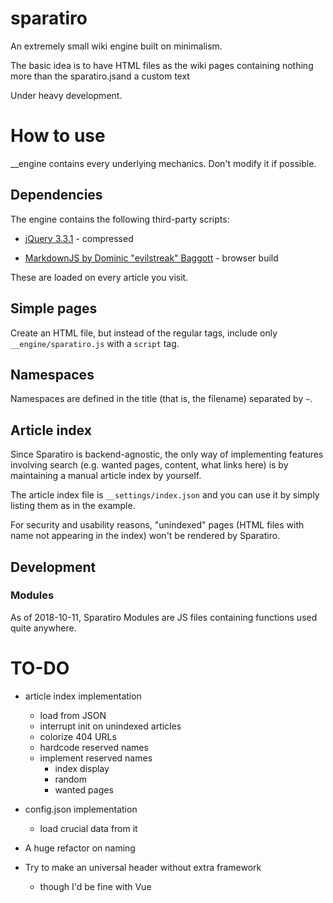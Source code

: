 # sparatiro
An extremely small wiki engine built on minimalism.

The basic idea is to have HTML files as the wiki pages containing nothing more than the sparatiro.jsand a custom text

Under heavy development.

# How to use

__engine contains every underlying mechanics. Don't modify it if possible.

## Dependencies

The engine contains the following third-party scripts:

* [jQuery 3.3.1](https://jquery.com/) - compressed

* [MarkdownJS by Dominic "evilstreak" Baggott](https://github.com/evilstreak/markdown-js) - browser build

These are loaded on every article you visit.

## Simple pages

Create an HTML file, but instead of the regular tags, include only `__engine/sparatiro.js` with a `script` tag.

## Namespaces

Namespaces are defined in the title (that is, the filename) separated by `~`.

## Article index	

Since Sparatiro is backend-agnostic, the only way of implementing features involving search (e.g. wanted pages, content, what links here) is by maintaining a manual article index by yourself.	

The article index file is `__settings/index.json` and you can use it by simply listing them as in the example.	

For security and usability reasons, "unindexed" pages (HTML files with name not appearing in the index) won't be rendered by Sparatiro.

## Development

### Modules

As of 2018-10-11, Sparatiro Modules are JS files containing functions used quite anywhere.

# TO-DO

* article index implementation
    * load from JSON
    * interrupt init on unindexed articles
    * colorize 404 URLs
    * hardcode reserved names
    * implement reserved names
        * index display
        * random
        * wanted pages

* config.json implementation
    * load crucial data from it

* A huge refactor on naming

* Try to make an universal header without extra framework
    * though I'd be fine with Vue

    